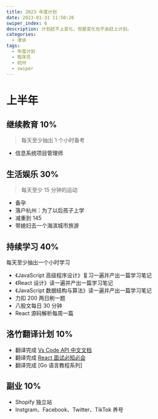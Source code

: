 ```yaml
---
title: 2023 年度计划
date: 2023-01-31 11:50:26
swiper_index: 6
description: 计划赶不上变化，但是变化也不会赶上计划。
categories:
  - 漫谈
tags:
  - 年度计划
  - 程序员
  - 杭州
  - swiper
---
```


# 上半年

## 继续教育 10%

> 每天至少抽出 1 个小时备考

- 信息系统项目管理师

## 生活娱乐 30%

> 每天至少 15 分钟的运动

- 备孕
- 落户杭州：为了以后孩子上学
- 减重到 145
- 带媳妇去一个海滨城市旅游

## 持续学习 40%

每天至少抽出一个小时学习

- 《JavaScript 高级程序设计》复习一遍并产出一篇学习笔记
- 《React 设计》读一遍并产出一篇学习笔记
- 《JavaScript 数据结构与算法》读一遍并产出一篇学习笔记
- 力扣 200 两日刷一题
- 八股文每日 30 分钟
- React 源码解析每周一篇

## 洛竹翻译计划 10%

- 翻译完成 [Vs Code API 中文文档](https://github.com/vscode-cn/vscode-api-cn)
- 翻译完成 [React 面试必知必会](https://youngjuning.js.org/react-interview)
- 翻译完成 [Go 语言教程系列]

## 副业 10%

- Shopify 独立站
 - Instgram、Facebook、Twitter、TikTok 养号
